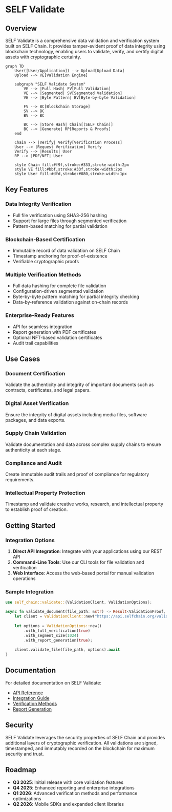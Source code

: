# SELF Validate

## Overview

SELF Validate is a comprehensive data validation and verification system built on SELF Chain. It provides tamper-evident proof of data integrity using blockchain technology, enabling users to validate, verify, and certify digital assets with cryptographic certainty.

```mermaid
graph TD
    User([User/Application]) --> Upload[Upload Data]
    Upload --> VE[Validation Engine]
    
    subgraph "SELF Validate System"
        VE --> |Full Hash| FV[Full Validation]
        VE --> |Segmented| SV[Segmented Validation]
        VE --> |Byte Pattern| BV[Byte-by-byte Validation]
        
        FV --> BC[Blockchain Storage]
        SV --> BC
        BV --> BC
        
        BC --> |Store Hash| Chain[(SELF Chain)]
        BC --> |Generate| RP[Reports & Proofs]
    end
    
    Chain --> |Verify| Verify[Verification Process]
    User --> |Request Verification| Verify
    Verify --> |Results| User
    RP --> |PDF/NFT| User
    
    style Chain fill:#f9f,stroke:#333,stroke-width:2px
    style VE fill:#bbf,stroke:#33f,stroke-width:2px
    style User fill:#dfd,stroke:#080,stroke-width:1px
```

## Key Features

### Data Integrity Verification
- Full file verification using SHA3-256 hashing
- Support for large files through segmented verification
- Pattern-based matching for partial validation

### Blockchain-Based Certification
- Immutable record of data validation on SELF Chain
- Timestamp anchoring for proof-of-existence
- Verifiable cryptographic proofs

### Multiple Verification Methods
- Full data hashing for complete file validation
- Configuration-driven segmented validation
- Byte-by-byte pattern matching for partial integrity checking
- Data-by-reference validation against on-chain records

### Enterprise-Ready Features
- API for seamless integration
- Report generation with PDF certificates
- Optional NFT-based validation certificates
- Audit trail capabilities

## Use Cases

### Document Certification
Validate the authenticity and integrity of important documents such as contracts, certificates, and legal papers.

### Digital Asset Verification
Ensure the integrity of digital assets including media files, software packages, and data exports.

### Supply Chain Validation
Validate documentation and data across complex supply chains to ensure authenticity at each stage.

### Compliance and Audit
Create immutable audit trails and proof of compliance for regulatory requirements.

### Intellectual Property Protection
Timestamp and validate creative works, research, and intellectual property to establish proof of creation.

## Getting Started

### Integration Options
1. **Direct API Integration**: Integrate with your applications using our REST API
2. **Command-Line Tools**: Use our CLI tools for file validation and verification
3. **Web Interface**: Access the web-based portal for manual validation operations

### Sample Integration

```rust
use self_chain::validate::{ValidationClient, ValidationOptions};

async fn validate_document(file_path: &str) -> Result<ValidationProof, ValidationError> {
    let client = ValidationClient::new("https://api.selfchain.org/validate");
    
    let options = ValidationOptions::new()
        .with_full_verification(true)
        .with_segment_size(1024)
        .with_report_generation(true);
        
    client.validate_file(file_path, options).await
}
```

## Documentation

For detailed documentation on SELF Validate:

- [API Reference](../api/validate.md)
- [Integration Guide](../guides/validate-integration.md)
- [Verification Methods](./verification-methods.md)
- [Report Generation](./reports.md)

## Security

SELF Validate leverages the security properties of SELF Chain and provides additional layers of cryptographic verification. All validations are signed, timestamped, and immutably recorded on the blockchain for maximum security and trust.

## Roadmap

- **Q3 2025**: Initial release with core validation features
- **Q4 2025**: Enhanced reporting and enterprise integrations
- **Q1 2026**: Advanced verification methods and performance optimizations
- **Q2 2026**: Mobile SDKs and expanded client libraries
